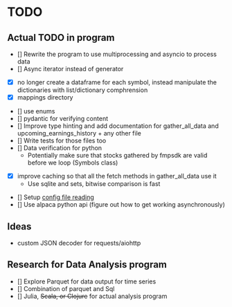 # TODO

## Actual TODO in program
- [] Rewrite the program to use multiprocessing and asyncio to process data
- [] Async iterator instead of generator

- [X] no longer create a dataframe for each symbol, instead manipulate the dictionaries with list/dictionary comphrension
- [X] mappings directory
- [] use enums
- [] pydantic for verifying content
- [] Improve type hinting and add documentation for gather_all_data and upcoming_earnings_history + any other file
- [] Write tests for those files too
- [] Data verification for python
  - Potentially make sure that stocks gathered by fmpsdk are valid before we loop (Symbols class)
- [X] improve caching so that all the fetch methods in gather_all_data use it
  - Use sqlite and sets, bitwise comparison is fast
- [] Setup <ins>config file reading</ins>
- [] Use alpaca python api (figure out how to get working asynchronously)

## Ideas
- custom JSON decoder for requests/aiohttp

## Research for Data Analysis program
- [] Explore Parquet for data output for time series
- [] Combination of parquet and Sql
- [] Julia, ~~Scala, or Clojure~~ for actual analysis program
